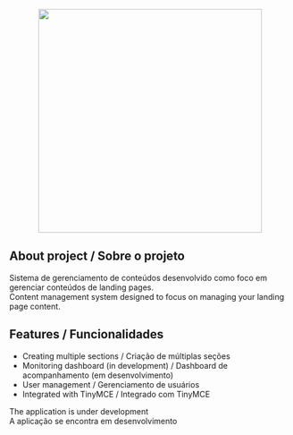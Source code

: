 <p align="center"><img src="https://res.cloudinary.com/dtfbvvkyp/image/upload/v1566331377/laravel-logolockup-cmyk-red.svg" width="400"></p>

## About project / Sobre o projeto

Sistema de gerenciamento de conteúdos desenvolvido como foco em gerenciar conteúdos de landing pages.<br/>
Content management system designed to focus on managing your landing page content.

## Features / Funcionalidades
- Creating multiple sections / Criação de múltiplas seções
- Monitoring dashboard (in development) / Dashboard de acompanhamento (em desenvolvimento)
- User management / Gerenciamento de usuários
- Integrated with TinyMCE / Integrado com TinyMCE

The application is under development<br/>
A aplicação se encontra em desenvolvimento
